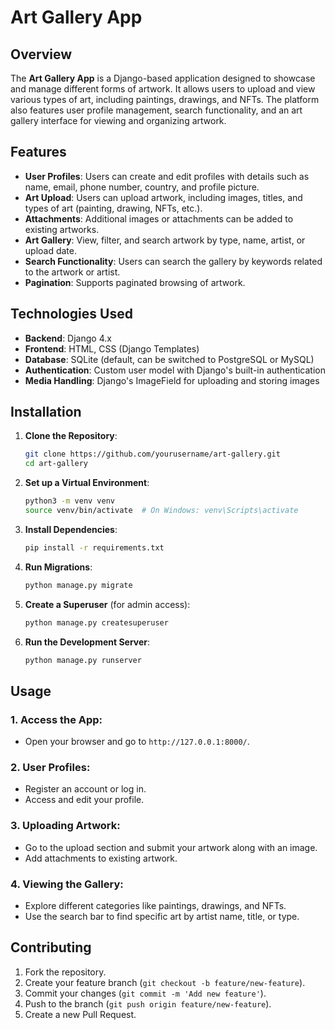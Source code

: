 
# Art Gallery App

## Overview

The **Art Gallery App** is a Django-based application designed to showcase and manage different forms of artwork. It allows users to upload and view various types of art, including paintings, drawings, and NFTs. The platform also features user profile management, search functionality, and an art gallery interface for viewing and organizing artwork.

## Features

- **User Profiles**: Users can create and edit profiles with details such as name, email, phone number, country, and profile picture.
- **Art Upload**: Users can upload artwork, including images, titles, and types of art (painting, drawing, NFTs, etc.).
- **Attachments**: Additional images or attachments can be added to existing artworks.
- **Art Gallery**: View, filter, and search artwork by type, name, artist, or upload date.
- **Search Functionality**: Users can search the gallery by keywords related to the artwork or artist.
- **Pagination**: Supports paginated browsing of artwork.

## Technologies Used

- **Backend**: Django 4.x
- **Frontend**: HTML, CSS (Django Templates)
- **Database**: SQLite (default, can be switched to PostgreSQL or MySQL)
- **Authentication**: Custom user model with Django's built-in authentication
- **Media Handling**: Django's ImageField for uploading and storing images

## Installation

1. **Clone the Repository**:
   ```bash
   git clone https://github.com/yourusername/art-gallery.git
   cd art-gallery
   ```

2. **Set up a Virtual Environment**:
   ```bash
   python3 -m venv venv
   source venv/bin/activate  # On Windows: venv\Scripts\activate
   ```

3. **Install Dependencies**:
   ```bash
   pip install -r requirements.txt
   ```

4. **Run Migrations**:
   ```bash
   python manage.py migrate
   ```

5. **Create a Superuser** (for admin access):
   ```bash
   python manage.py createsuperuser
   ```

6. **Run the Development Server**:
   ```bash
   python manage.py runserver
   ```

## Usage

### 1. **Access the App**:
   - Open your browser and go to `http://127.0.0.1:8000/`.

### 2. **User Profiles**:
   - Register an account or log in.
   - Access and edit your profile.

### 3. **Uploading Artwork**:
   - Go to the upload section and submit your artwork along with an image.
   - Add attachments to existing artwork.

### 4. **Viewing the Gallery**:
   - Explore different categories like paintings, drawings, and NFTs.
   - Use the search bar to find specific art by artist name, title, or type.

## Contributing

1. Fork the repository.
2. Create your feature branch (`git checkout -b feature/new-feature`).
3. Commit your changes (`git commit -m 'Add new feature'`).
4. Push to the branch (`git push origin feature/new-feature`).
5. Create a new Pull Request.
